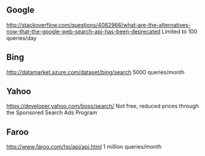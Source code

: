## Google
http://stackoverflow.com/questions/4082966/what-are-the-alternatives-now-that-the-google-web-search-api-has-been-deprecated
Limited to 100 queries/day

## Bing
http://datamarket.azure.com/dataset/bing/search
5000 queries/month

## Yahoo
https://developer.yahoo.com/boss/search/
Not free, reduced prices through the Sponsored Search Ads Program


## Faroo
http://www.faroo.com/hp/api/api.html
1 million queries/month

